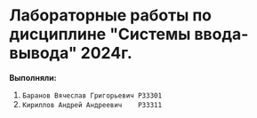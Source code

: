 # Лабораторные работы по дисциплине "Системы ввода-вывода" 2024г.
**Выполняли:**
1. ```Баранов Вячеслав Григорьевич P33301```
2. ```Кириллов Андрей Андреевич    P33311```
